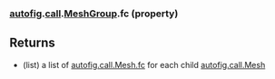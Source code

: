 ### [autofig](autofig.md).[call](autofig.call.md).[MeshGroup](autofig.call.MeshGroup.md).fc (property)




Returns
---------
* (list) a list of  [autofig.call.Mesh.fc](autofig.call.Mesh.fc.md) for each child
    [autofig.call.Mesh](autofig.call.Mesh.md)

